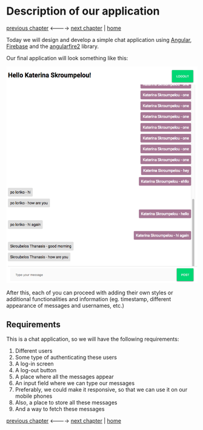 # Description of our application

[previous chapter](README.md) <----> [next chapter](Chapter_02.md) | [home](README.md)

Today we will design and develop a simple chat application using [Angular](https://angular.io/), [Firebase](https://firebase.google.com/) and the [angularfire2](https://github.com/angular/angularfire2) library.

Our final application will look something like this:

![Application Screenshot](img/sample.png)

After this, each of you can proceed with adding their own styles or additional functionalities and information (eg. timestamp, different appearance of messages and usernames, etc.)

## Requirements

This is a chat application, so we will have the following requirements:

1. Different users
2. Some type of authenticating these users
3. A log-in screen
4. A log-out button
5. A place where all the messages appear
6. An input field where we can type our messages
7. Preferably, we could make it responsive, so that we can use it on our mobile phones
8. Also, a place to store all these messages
9. And a way to fetch these messages

[previous chapter](README.md) <----> [next chapter](Chapter_02.md) | [home](README.md)
